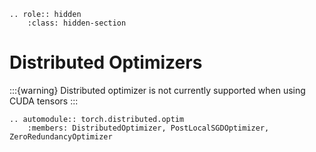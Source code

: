 ```{eval-rst}
.. role:: hidden
    :class: hidden-section
```

# Distributed Optimizers

:::{warning}
Distributed optimizer is not currently supported when using CUDA tensors
:::

```{eval-rst}
.. automodule:: torch.distributed.optim
    :members: DistributedOptimizer, PostLocalSGDOptimizer, ZeroRedundancyOptimizer
```
